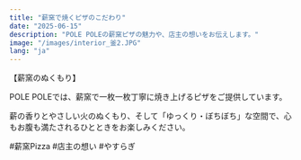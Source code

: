 ```yaml
---
title: "薪窯で焼くピザのこだわり"
date: "2025-06-15"
description: "POLE POLEの薪窯ピザの魅力や、店主の想いをお伝えします。"
image: "/images/interior_釜2.JPG"
lang: "ja"
---
```


【薪窯のぬくもり】

POLE POLEでは、薪窯で一枚一枚丁寧に焼き上げるピザをご提供しています。

薪の香りとやさしい火のぬくもり、そして「ゆっくり・ぼちぼち」な空間で、心もお腹も満たされるひとときをお楽しみください。

#薪窯Pizza #店主の想い #やすらぎ
